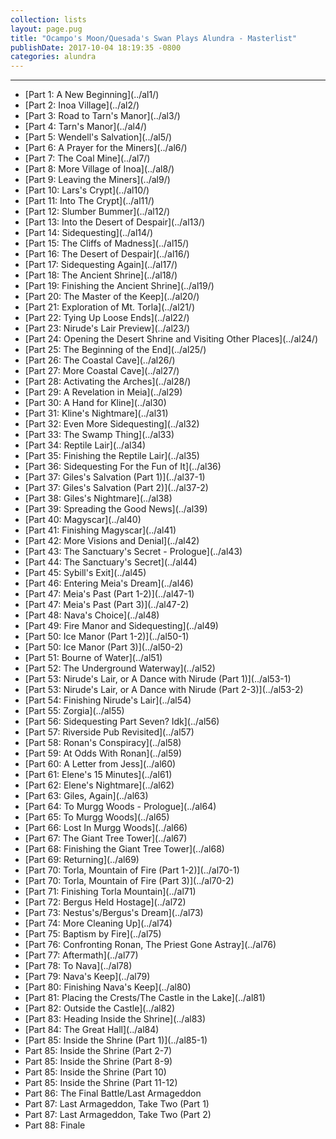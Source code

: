 ```yaml
---
collection: lists
layout: page.pug
title: "Ocampo's Moon/Quesada's Swan Plays Alundra - Masterlist"
publishDate: 2017-10-04 18:19:35 -0800
categories: alundra
---
```


---
<ul class="masterlink-wrapper">
  <li>[Part 1: A New Beginning](../al1/)</li>
  <li>[Part 2: Inoa Village](../al2/)</li>
  <li>[Part 3: Road to Tarn's Manor](../al3/)</li>
  <li>[Part 4: Tarn's Manor](../al4/)</li>
  <li>[Part 5: Wendell's Salvation](../al5/)</li>
  <li>[Part 6: A Prayer for the Miners](../al6/)</li>
  <li>[Part 7: The Coal Mine](../al7/)</li>
  <li>[Part 8: More Village of Inoa](../al8/)</li>
  <li>[Part 9: Leaving the Miners](../al9/)</li>
  <li>[Part 10: Lars's Crypt](../al10/)</li>
  <li>[Part 11: Into The Crypt](../al11/)</li>
  <li>[Part 12: Slumber Bummer](../al12/)</li>
  <li>[Part 13: Into the Desert of Despair](../al13/)</li>
  <li>[Part 14: Sidequesting](../al14/)</li>
  <li>[Part 15: The Cliffs of Madness](../al15/)</li>
  <li>[Part 16: The Desert of Despair](../al16/)</li>
  <li>[Part 17: Sidequesting Again](../al17/)</li>
  <li>[Part 18: The Ancient Shrine](../al18/)</li>
  <li>[Part 19: Finishing the Ancient Shrine](../al19/)</li>
  <li>[Part 20: The Master of the Keep](../al20/)</li>
  <li>[Part 21: Exploration of Mt. Torla](../al21/)</li>
  <li>[Part 22: Tying Up Loose Ends](../al22/)</li>
  <li>[Part 23: Nirude's Lair Preview](../al23/)</li>
  <li>[Part 24: Opening the Desert Shrine and Visiting Other Places](../al24/)</li>
  <li>[Part 25: The Beginning of the End](../al25/)</li>
  <li>[Part 26: The Coastal Cave](../al26/)</li>
  <li>[Part 27: More Coastal Cave](../al27/)</li>
  <li>[Part 28: Activating the Arches](../al28/)</li>
  <li>[Part 29: A Revelation in Meia](../al29)</li>
  <li>[Part 30: A Hand for Kline](../al30)</li>
  <li>[Part 31: Kline's Nightmare](../al31)</li>
  <li>[Part 32: Even More Sidequesting](../al32)</li>
  <li>[Part 33: The Swamp Thing](../al33)</li>
  <li>[Part 34: Reptile Lair](../al34)</li>
  <li>[Part 35: Finishing the Reptile Lair](../al35)</li>
  <li>[Part 36: Sidequesting For the Fun of It](../al36)</li>
  <li>[Part 37: Giles's Salvation (Part 1)](../al37-1)</li>
  <li>[Part 37: Giles's Salvation (Part 2)](../al37-2)</li>
  <li>[Part 38: Giles's Nightmare](../al38)</li>
  <li>[Part 39: Spreading the Good News](../al39)</li>
  <li>[Part 40: Magyscar](../al40)</li>
  <li>[Part 41: Finishing Magyscar](../al41)</li>
  <li>[Part 42: More Visions and Denial](../al42)</li>
  <li>[Part 43: The Sanctuary's Secret - Prologue](../al43)</li>
  <li>[Part 44: The Sanctuary's Secret](../al44)</li>
  <li>[Part 45: Sybill's Exit](../al45)</li>
  <li>[Part 46: Entering Meia's Dream](../al46)</li>
  <li>[Part 47: Meia's Past (Part 1-2)](../al47-1)</li>
  <li>[Part 47: Meia's Past (Part 3)](../al47-2)</li>
  <li>[Part 48: Nava's Choice](../al48)</li>
  <li>[Part 49: Fire Manor and Sidequesting](../al49)</li>
  <li>[Part 50: Ice Manor (Part 1-2)](../al50-1)</li>
  <li>[Part 50: Ice Manor (Part 3)](../al50-2)</li>
  <li>[Part 51: Bourne of Water](../al51)</li>
  <li>[Part 52: The Underground Waterway](../al52)</li>
  <li>[Part 53: Nirude's Lair, or A Dance with Nirude (Part 1)](../al53-1)</li>
  <li>[Part 53: Nirude's Lair, or A Dance with Nirude (Part 2-3)](../al53-2)</li>
  <li>[Part 54: Finishing Nirude's Lair](../al54)</li>
  <li>[Part 55: Zorgia](../al55)</li>
  <li>[Part 56: Sidequesting Part Seven? Idk](../al56)</li>
  <li>[Part 57: Riverside Pub Revisited](../al57)</li>
  <li>[Part 58: Ronan's Conspiracy](../al58)</li>
  <li>[Part 59: At Odds With Ronan](../al59)</li>
  <li>[Part 60: A Letter from Jess](../al60)</li>
  <li>[Part 61: Elene's 15 Minutes](../al61)</li>
  <li>[Part 62: Elene's Nightmare](../al62)</li>
  <li>[Part 63: Giles, Again](../al63)</li>
  <li>[Part 64: To Murgg Woods - Prologue](../al64)</li>
  <li>[Part 65: To Murgg Woods](../al65)</li>
  <li>[Part 66: Lost In Murgg Woods](../al66)</li>
  <li>[Part 67: The Giant Tree Tower](../al67)</li>
  <li>[Part 68: Finishing the Giant Tree Tower](../al68)</li>
  <li>[Part 69: Returning](../al69)</li>
  <li>[Part 70: Torla, Mountain of Fire (Part 1-2)](../al70-1)</li>
  <li>[Part 70: Torla, Mountain of Fire (Part 3)](../al70-2)</li>
  <li>[Part 71: Finishing Torla Mountain](../al71)</li>
  <li>[Part 72: Bergus Held Hostage](../al72)</li>
  <li>[Part 73: Nestus's/Bergus's Dream](../al73)</li>
  <li>[Part 74: More Cleaning Up](../al74)</li>
  <li>[Part 75: Baptism by Fire](../al75)</li>
  <li>[Part 76: Confronting Ronan, The Priest Gone Astray](../al76)</li>
  <li>[Part 77: Aftermath](../al77)</li>
  <li>[Part 78: To Nava](../al78)</li>
  <li>[Part 79: Nava's Keep](../al79)</li>
  <li>[Part 80: Finishing Nava's Keep](../al80)</li>
  <li>[Part 81: Placing the Crests/The Castle in the Lake](../al81)</li>
  <li>[Part 82: Outside the Castle](../al82)</li>
  <li>[Part 83: Heading Inside the Shrine](../al83)</li>
  <li>[Part 84: The Great Hall](../al84)</li>
  <li>[Part 85: Inside the Shrine (Part 1)](../al85-1)</li>
  <li>Part 85: Inside the Shrine (Part 2-7)</li>
  <li>Part 85: Inside the Shrine (Part 8-9)</li>
  <li>Part 85: Inside the Shrine (Part 10)</li>
  <li>Part 85: Inside the Shrine (Part 11-12)</li>
  <li>Part 86: The Final Battle/Last Armageddon</li>
  <li>Part 87: Last Armageddon, Take Two (Part 1)</li>
  <li>Part 87: Last Armageddon, Take Two (Part 2)</li>
  <li>Part 88: Finale</li>
</ul>
